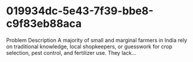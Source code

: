 # 019934dc-5e43-7f39-bbe8-c9f83eb88aca
Problem Description  A majority of small and marginal farmers in India rely on traditional knowledge, local shopkeepers, or guesswork for crop selection, pest control, and fertilizer use. They lack...
